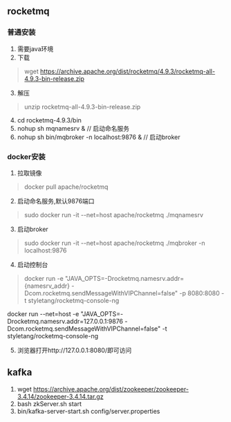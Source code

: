 ## rocketmq
### 普通安装
1. 需要java环境
2. 下载
> wget https://archive.apache.org/dist/rocketmq/4.9.3/rocketmq-all-4.9.3-bin-release.zip
3. 解压
> unzip rocketmq-all-4.9.3-bin-release.zip

4. cd rocketmq-4.9.3/bin
5. nohup sh mqnamesrv & // 启动命名服务
6. nohup sh bin/mqbroker -n localhost:9876 & // 启动broker

### docker安装
1. 拉取镜像
> docker pull apache/rocketmq
2. 启动命名服务,默认9876端口
> sudo docker run -it --net=host apache/rocketmq ./mqnamesrv
3. 启动broker
> sudo docker run -it --net=host apache/rocketmq ./mqbroker -n localhost:9876
4. 启动控制台
> docker run -e "JAVA_OPTS=-Drocketmq.namesrv.addr={namesrv_addr} -Dcom.rocketmq.sendMessageWithVIPChannel=false" -p 8080:8080 -t styletang/rocketmq-console-ng

docker run --net=host -e "JAVA_OPTS=-Drocketmq.namesrv.addr=127.0.0.1:9876 -Dcom.rocketmq.sendMessageWithVIPChannel=false" -t styletang/rocketmq-console-ng

5. 浏览器打开http://127.0.0.1:8080/即可访问

## kafka

1. wget https://archive.apache.org/dist/zookeeper/zookeeper-3.4.14/zookeeper-3.4.14.tar.gz
2. bash zkServer.sh start
3. bin/kafka-server-start.sh config/server.properties